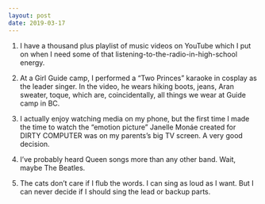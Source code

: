 ```yaml
---
layout: post
date: 2019-03-17
---
```


1. I have a thousand plus playlist of music videos on YouTube which I put on when I need some of that listening-to-the-radio-in-high-school energy.

2. At a Girl Guide camp, I performed a “Two Princes” karaoke in cosplay as the leader singer. In the video, he wears hiking boots, jeans, Aran sweater, toque, which are, coincidentally, all things we wear at Guide camp in BC. 

3. I actually enjoy watching media on my phone, but the first time I made the time to watch the “emotion picture” Janelle Monáe created for DIRTY COMPUTER was on my parents’s big TV screen. A very good decision. 

4. I’ve probably heard Queen songs more than any other band. Wait, maybe The Beatles. 

5. The cats don’t care if I flub the words. I can sing as loud as I want. But I can never decide if I should sing the lead or backup parts. 
